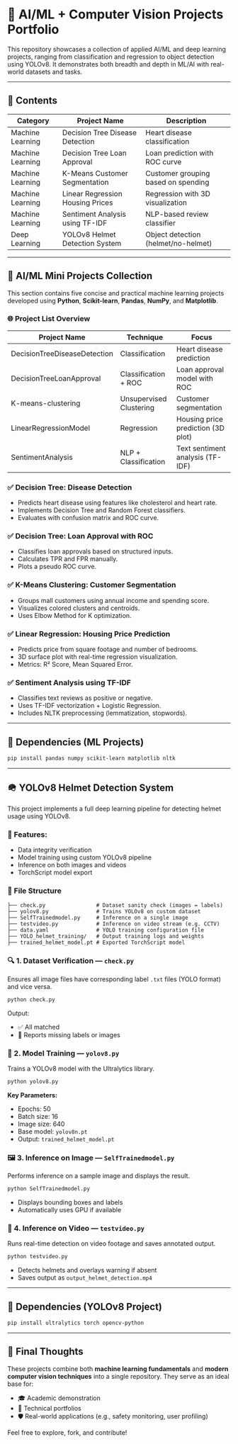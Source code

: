 # 🧠 AI/ML + Computer Vision Projects Portfolio

This repository showcases a collection of applied AI/ML and deep learning projects, ranging from classification and regression to object detection using YOLOv8. It demonstrates both breadth and depth in ML/AI with real-world datasets and tasks.

---

## 📁 Contents

| Category         | Project Name                     | Description                         |
| ---------------- | -------------------------------- | ----------------------------------- |
| Machine Learning | Decision Tree Disease Detection  | Heart disease classification        |
| Machine Learning | Decision Tree Loan Approval      | Loan prediction with ROC curve      |
| Machine Learning | K-Means Customer Segmentation    | Customer grouping based on spending |
| Machine Learning | Linear Regression Housing Prices | Regression with 3D visualization    |
| Machine Learning | Sentiment Analysis using TF-IDF  | NLP-based review classifier         |
| Deep Learning    | YOLOv8 Helmet Detection System   | Object detection (helmet/no-helmet) |

---

## 🤖 AI/ML Mini Projects Collection

This section contains five concise and practical machine learning projects developed using **Python**, **Scikit-learn**, **Pandas**, **NumPy**, and **Matplotlib**.

### 🌐 Project List Overview

| Project Name                 | Technique               | Focus                              |
| ---------------------------- | ----------------------- | ---------------------------------- |
| DecisionTreeDiseaseDetection | Classification          | Heart disease prediction           |
| DecisionTreeLoanApproval     | Classification + ROC    | Loan approval model with ROC       |
| K-means-clustering           | Unsupervised Clustering | Customer segmentation              |
| LinearRegressionModel        | Regression              | Housing price prediction (3D plot) |
| SentimentAnalysis            | NLP + Classification    | Text sentiment analysis (TF-IDF)   |

### ✅ Decision Tree: Disease Detection

* Predicts heart disease using features like cholesterol and heart rate.
* Implements Decision Tree and Random Forest classifiers.
* Evaluates with confusion matrix and ROC curve.

### ✅ Decision Tree: Loan Approval with ROC

* Classifies loan approvals based on structured inputs.
* Calculates TPR and FPR manually.
* Plots a pseudo ROC curve.

### ✅ K-Means Clustering: Customer Segmentation

* Groups mall customers using annual income and spending score.
* Visualizes colored clusters and centroids.
* Uses Elbow Method for K optimization.

### ✅ Linear Regression: Housing Price Prediction

* Predicts price from square footage and number of bedrooms.
* 3D surface plot with real-time regression visualization.
* Metrics: R² Score, Mean Squared Error.

### ✅ Sentiment Analysis using TF-IDF

* Classifies text reviews as positive or negative.
* Uses TF-IDF vectorization + Logistic Regression.
* Includes NLTK preprocessing (lemmatization, stopwords).

---

## 🔧 Dependencies (ML Projects)

```bash
pip install pandas numpy scikit-learn matplotlib nltk
```

---

## 🪖 YOLOv8 Helmet Detection System

This project implements a full deep learning pipeline for detecting helmet usage using YOLOv8.

### 📌 Features:

* Data integrity verification
* Model training using custom YOLOv8 pipeline
* Inference on both images and videos
* TorchScript model export

### 📁 File Structure

```
├── check.py                # Dataset sanity check (images ↔ labels)
├── yolov8.py               # Trains YOLOv8 on custom dataset
├── SelfTrainedmodel.py     # Inference on a single image
├── testvideo.py            # Inference on video stream (e.g. CCTV)
├── data.yaml               # YOLO training configuration file
├── YOLO_helmet_training/   # Output training logs and weights
├── trained_helmet_model.pt # Exported TorchScript model
```

### 🔍 1. Dataset Verification — `check.py`

Ensures all image files have corresponding label `.txt` files (YOLO format) and vice versa.

```bash
python check.py
```

Output:

* ✅ All matched
* 🚨 Reports missing labels or images

### 🧠 2. Model Training — `yolov8.py`

Trains a YOLOv8 model with the Ultralytics library.

```bash
python yolov8.py
```

**Key Parameters:**

* Epochs: 50
* Batch size: 16
* Image size: 640
* Base model: `yolov8n.pt`
* Output: `trained_helmet_model.pt`

### 🖼️ 3. Inference on Image — `SelfTrainedmodel.py`

Performs inference on a sample image and displays the result.

```bash
python SelfTrainedmodel.py
```

* Displays bounding boxes and labels
* Automatically uses GPU if available

### 🎥 4. Inference on Video — `testvideo.py`

Runs real-time detection on video footage and saves annotated output.

```bash
python testvideo.py
```

* Detects helmets and overlays warning if absent
* Saves output as `output_helmet_detection.mp4`

---

## 🔧 Dependencies (YOLOv8 Project)

```bash
pip install ultralytics torch opencv-python
```

---

## 🏁 Final Thoughts

These projects combine both **machine learning fundamentals** and **modern computer vision techniques** into a single repository. They serve as an ideal base for:

* 🎓 Academic demonstration
* 💼 Technical portfolios
* 🛡️ Real-world applications (e.g., safety monitoring, user profiling)

Feel free to explore, fork, and contribute!
